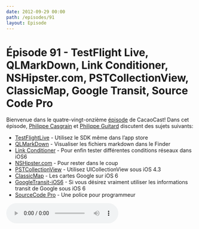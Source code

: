 ```yaml
---
date: 2012-09-29 00:00
path: /episodes/91
layout: Episode
---
```

# Épisode 91 - TestFlight Live, QLMarkDown, Link Conditioner, NSHipster.com, PSTCollectionView, ClassicMap, Google Transit, Source Code Pro
<p>Bienvenue dans le quatre-vingt-onzième <a href="https://cacaocast.com/media/cacaocast_91.mp3" title="CocoaCast Cacao Episode 91">épisode</a> de CacaoCast! Dans cet épisode, <a href="http://www.twitter.com/philippec" title="Philippe Casgrain sur Twitter">Philippe Casgrain</a> et <a href="http://www.twitter.com/philippeguitard" title="Philippe Guitard sur Twitter">Philippe Guitard</a> discutent des sujets suivants:</p>
<ul><li><a href="https://testflightapp.com/sdk/live/" title="TestFlightLive">TestFlightLive</a> - Utilisez le SDK même dans l’app store</li>
<li><a href="https://github.com/toland/qlmarkdown/" title="QLMarkDown">QLMarkDown</a> - Visualiser les fichiers markdown dans le Finder</li>
<li><a href="http://www.neglectedpotential.com/2012/09/ios6-network-link-conditioner/" title="Link Conditioner">Link Conditioner</a> - Pour enfin tester différentes conditions réseaux dans iOS6</li>
<li><a href="http://nshipster.com" title="NSHipster.com">NSHipster.com</a> - Pour rester dans le coup</li>
<li><a href="https://github.com/steipete/PSTCollectionView" title="PSTCollectionView">PSTCollectionView</a> - Utilisez UICollectionView sous iOS 4.3</li>
<li><a href="https://github.com/kishikawakatsumi/ClassicMap" title="ClassicMap">ClassicMap</a> - Les cartes Google sur iOS 6</li>
<li><a href="https://github.com/simonmaddox/GoogleTransit-iOS6" title="GoogleTransit-iOS6">GoogleTransit-iOS6</a> - Si vous désirez vraiment utiliser les informations transit de Google sous iOS 6</li>
<li><a href="https://github.com/adobe/Source-Code-Pro" title="SourceCode Pro">SourceCode Pro</a> - Une police pour programmeur</li>
</ul>
<p><audio controls><source src="https://cacaocast.com/media/cacaocast_91.mp3" type="audio/mpeg"><source src="https://cacaocast.com/media/cacaocast_91.mp3" type="audio/mp4">Votre navigateur ne supporte pas l'élément audio / Your browser does not support the audio element.</audio></p>
